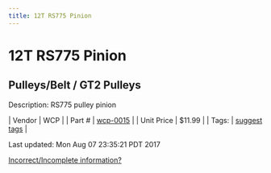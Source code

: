 ```yaml
---
title: 12T RS775 Pinion
---
```


# 12T RS775 Pinion
## Pulleys/Belt / GT2 Pulleys
Description: 	RS775 pulley pinion 

| Vendor | WCP | 
| Part # | [wcp-0015](http://www.wcproducts.net/gt2-timing-pulleys-belts) | 
| Unit Price | $11.99 | 
| Tags: | [suggest tags](https://docs.google.com/forms/d/e/1FAIpQLSeWyY8v3RgOty-MyWmh9U0iivNYN_molChYyS-0U-o-kOAv_g/viewform) | 

Last updated: Mon Aug 07 23:35:21 PDT 2017

 [Incorrect/Incomplete information?](https://docs.google.com/forms/d/e/1FAIpQLSeWyY8v3RgOty-MyWmh9U0iivNYN_molChYyS-0U-o-kOAv_g/viewform)